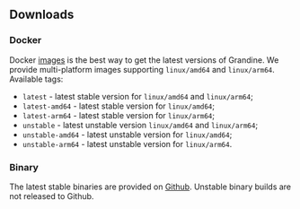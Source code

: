 ## Downloads 

### Docker

Docker [images](https://hub.docker.com/r/sifrai/grandine/tags) is the best way to get the latest versions of Grandine. We provide multi-platform images supporting `linux/amd64` and `linux/arm64`. Available tags:

* `latest` - latest stable version for `linux/amd64` and `linux/arm64`;
* `latest-amd64` - latest stable version for `linux/amd64`;
* `latest-arm64` - latest stable version for `linux/arm64`;
* `unstable` - latest unstable version `linux/amd64` and `linux/arm64`;
* `unstable-amd64` - latest unstable version for `linux/amd64`;
* `unstable-arm64` - latest unstable version for `linux/arm64`.

### Binary

The latest stable binaries are provided on [Github](https://github.com/grandinetech/grandine/tags). Unstable binary builds are not released to Github.
